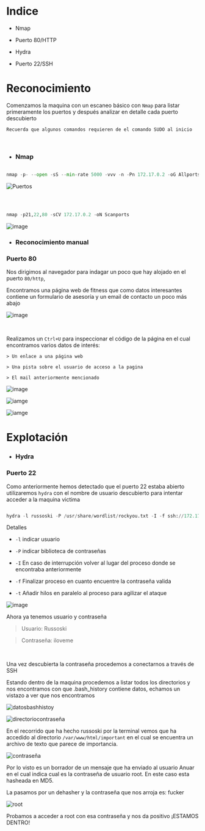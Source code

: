 # Indice 

- Nmap 

- Puerto 80/HTTP 

- Hydra 

- Puerto 22/SSH 

  

  

# Reconocimiento 

Comenzamos la maquina con un escaneo básico con `Nmap` para listar primeramente los puertos y después analizar en detalle cada puerto descubierto 

  

  

`Recuerda que algunos comandos requieren de el comando SUDO al inicio` 

<p> 

&nbsp; 

</p> 

  

- ### Nmap 

<p> 

  

```python 

nmap -p- --open -sS --min-rate 5000 -vvv -n -Pn 172.17.0.2 -oG Allports 

``` 

![Puertos](https://github.com/owl3r/Dockerlabs.es/assets/169026357/b0adef1f-9995-47af-bce7-db18046df3b7) 

  

</p> 

  

<p> 

&nbsp; 

</p> 

  

  

````python 

nmap -p21,22,80 -sCV 172.17.0.2 -oN Scanports 

```` 

![image](https://github.com/owl3r/Dockerlabs.es/assets/169026357/13b19b07-9041-4fb1-a32f-a95c422d9148) 

<p></p> 

  

- ### Reconocimiento manual 

### Puerto 80 

  

Nos dirigimos al navegador para indagar un poco que hay alojado en el puerto `80/http`, 

Encontramos una página web de fitness que como datos interesantes contiene un formulario de asesoría y un email de contacto un poco más abajo 

  

![image](https://github.com/owl3r/Dockerlabs.es/assets/169026357/72adfc12-8670-42dd-87b5-43e11fb7cf3b) 

  

<p> 

&nbsp; 

</p> 

  

Realizamos un `Ctrl+U` para inspeccionar el código de la página en el cual encontramos varios datos de interés: 

  

	> Un enlace a una página web 

	> Una pista sobre el usuario de acceso a la pagina 

	> El mail anteriormente mencionado 

  

![image](https://github.com/owl3r/Dockerlabs.es/assets/169026357/dda56e43-4c1c-4205-a5b7-8c505d6a7967) 

![iamge](https://github.com/owl3r/Dockerlabs.es/assets/169026357/f93d265a-4eec-45e9-9470-8dbf6394676d) 

![iamge](https://github.com/owl3r/Dockerlabs.es/assets/169026357/8b727376-a999-4724-a6b2-73f9dcf9a65d) 

  

# Explotación 

- ### Hydra 

### Puerto 22 

Como anteriormente hemos detectado que el puerto 22 estaba abierto utilizaremos `hydra` con el nombre de usuario descubierto para intentar acceder a la maquina victima 

  

````python 

hydra -l russoski -P /usr/share/wordlist/rockyou.txt -I -f ssh://172.17.0.2 -t 4 

```` 

Detalles 

- `-l` indicar usuario 

- `-P` indicar biblioteca de contraseñas 

- `-I` En caso de interrupción volver al lugar del proceso donde se encontraba anteriormente 

- `-f` Finalizar proceso en cuanto encuentre la contraseña valida 

- `-t` Añadir hilos en paralelo al proceso para agilizar el ataque 

  

<p></p> 

  

![image](https://github.com/owl3r/Dockerlabs.es/assets/169026357/b0fe70cc-4605-4bea-94c7-5d0062df77ce) 

  

Ahora ya tenemos usuario y contraseña 

  

  >Usuario: Russoski <p></p> 

  >Contraseña: iloveme 

  

<p> 

&nbsp; 

</p> 

Una vez descubierta la contraseña procedemos a conectarnos a través de SSH 

Estando dentro de la maquina procedemos a listar todos los directorios y nos encontramos con que .bash_history contiene datos, echamos un vistazo a ver que nos encontramos 

<p></p> 

  

![datosbashhistoy](https://github.com/owl3r/Dockerlabs.es/assets/169026357/9244a385-41ce-4f68-b67a-353a6f9c7198) 

![directoriocontraseña](https://github.com/owl3r/Dockerlabs.es/assets/169026357/04ef30e9-31c1-4082-8507-9f9ddd1aac75) 

  

<p></p> 

  

En el recorrido que ha hecho russoski por la terminal vemos que ha accedido al directorio `/var/www/html/important` en el cual se encuentra un archivo de texto que parece de importancia. 

<p></p> 

  

![contraseña](https://github.com/owl3r/Dockerlabs.es/assets/169026357/f7d61c14-3518-4ddd-89ca-81d2d0d4b66b) 

  

Por lo visto es un borrador de un mensaje que ha enviado al usuario Anuar en el cual indica cual es la contraseña de usuario root. En este caso esta hasheada en MD5. 

La pasamos por un dehasher y la contraseña que nos arroja es: fucker 

  

![root](https://github.com/owl3r/Dockerlabs.es/assets/169026357/d121e157-73ef-4f87-b3dc-75f007b40699) 

  

Probamos a acceder a root con esa contraseña y nos da positivo ¡ESTAMOS DENTRO! 

